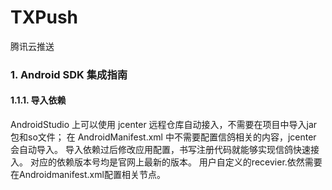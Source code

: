 # TXPush
腾讯云推送
### 1. Android SDK 集成指南
#### 1.1.1. 导入依赖
AndroidStudio 上可以使用 jcenter 远程仓库自动接入，不需要在项目中导入jar包和so文件； 在 AndroidManifest.xml 中不需要配置信鸽相关的内容，jcenter 会自动导入。 导入依赖过后修改应用配置，书写注册代码就能够实现信鸽快速接入。 对应的依赖版本号均是官网上最新的版本。 用户自定义的recevier.依然需要在Androidmanifest.xml配置相关节点。

